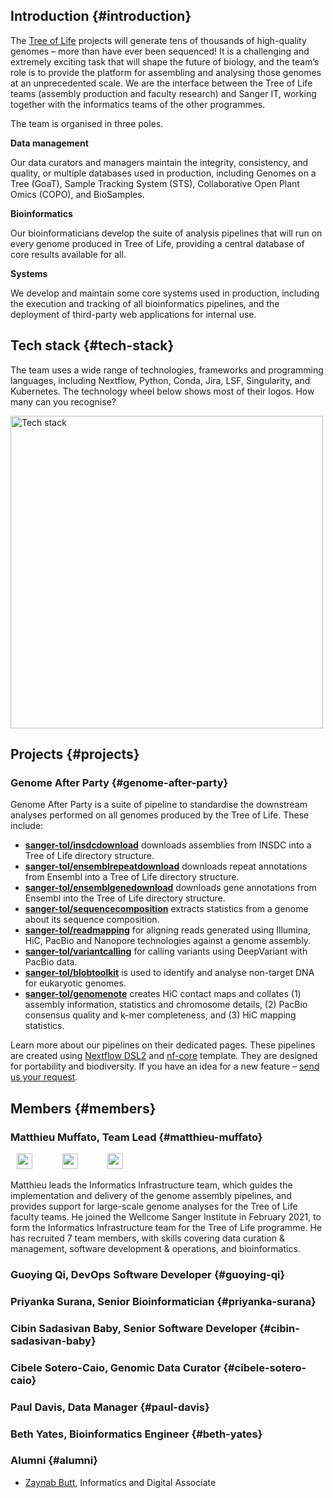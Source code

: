 ## Introduction {#introduction}

The [Tree of Life](https://www.sanger.ac.uk/programme/tree-of-life/) projects will generate tens of thousands of high-quality genomes – more than have ever been sequenced! It is a challenging and extremely exciting task that will shape the future of biology, and the team’s role is to provide the platform for assembling and analysing those genomes at an unprecedented scale. We are the interface between the Tree of Life teams (assembly production and faculty research) and Sanger IT, working together with the informatics teams of the other programmes.

The team is organised in three poles.

**Data management**

Our data curators and managers maintain the integrity, consistency, and quality, or multiple databases used in production, including Genomes on a Tree (GoaT), Sample Tracking System (STS), Collaborative Open Plant Omics (COPO), and BioSamples.

**Bioinformatics**

Our bioinformaticians develop the suite of analysis pipelines that will run on every genome produced in Tree of Life, providing a central database of core results available for all.

**Systems**

We develop and maintain some core systems used in production, including the execution and tracking of all bioinformatics pipelines, and the deployment of third-party web applications for internal use.

## Tech stack {#tech-stack}

The team uses a wide range of technologies, frameworks and programming languages, including Nextflow, Python, Conda, Jira, LSF, Singularity, and Kubernetes. The technology wheel below shows most of their logos. How many can you recognise?

<img src="https://www.sanger.ac.uk/wp-content/uploads/Informatics-Infrastructure-Technology-wheel-300.png" alt="Tech stack" height=500px>

## Projects {#projects}

### Genome After Party {#genome-after-party}

Genome After Party is a suite of pipeline to standardise the downstream analyses performed on all genomes produced by the Tree of Life. These include:

- **[sanger-tol/insdcdownload](https://pipelines.tol.sanger.ac.uk/insdcdownload)** downloads assemblies from INSDC into a Tree of Life directory structure.
- **[sanger-tol/ensemblrepeatdownload](https://pipelines.tol.sanger.ac.uk/ensemblrepeatdownload)** downloads repeat annotations from Ensembl into a Tree of Life directory structure.
- **[sanger-tol/ensemblgenedownload](https://pipelines.tol.sanger.ac.uk/ensemblgenedownload)** downloads gene annotations from Ensembl into the Tree of Life directory structure.
- **[sanger-tol/sequencecomposition](https://pipelines.tol.sanger.ac.uk/sequencecomposition)** extracts statistics from a genome about its sequence composition.
- **[sanger-tol/readmapping](https://pipelines.tol.sanger.ac.uk/readmapping)** for aligning reads generated using Illumina, HiC, PacBio and Nanopore technologies against a genome assembly.
- **[sanger-tol/variantcalling](https://pipelines.tol.sanger.ac.uk/variantcalling)** for calling variants using DeepVariant with PacBio data.
- **[sanger-tol/blobtoolkit](https://pipelines.tol.sanger.ac.uk/blobtoolkit)** is used to identify and analyse non-target DNA for eukaryotic genomes.
- **[sanger-tol/genomenote](https://pipelines.tol.sanger.ac.uk/genomenote)** creates HiC contact maps and collates (1) assembly information, statistics and chromosome details, (2) PacBio consensus quality and k-mer completeness, and (3) HiC mapping statistics.

Learn more about our pipelines on their dedicated pages. These pipelines are created using [Nextflow DSL2](https://www.nextflow.io) and [nf-core](https://nf-co.re) template. They are designed for portability and biodiversity. If you have an idea for a new feature – [send us your request](https://github.com/sanger-tol/pipelines-website/issues/new?assignees=priyanka-surana&labels=pipeline%2Cenhancement&projects=&template=genome_after_party_feature_request.yaml&title=%5BFeature%5D%3A+).

## Members {#members}

### Matthieu Muffato, Team Lead {#matthieu-muffato}

[<img hspace="10" src="https://raw.githubusercontent.com/sanger-tol/pipelines-website/main/public_html/assets/img/linkedin.png" height=25px>](https://www.linkedin.com/in/matthieu-muffato/) &nbsp; &nbsp; &nbsp; [<img hspace="10" src="https://raw.githubusercontent.com/sanger-tol/pipelines-website/main/public_html/assets/img/github.svg" height=25px>](https://github.com/muffato) &nbsp; &nbsp; &nbsp; [<img hspace="10" src="https://raw.githubusercontent.com/sanger-tol/pipelines-website/main/public_html/assets/img/logo/sanger-tol-logo-tree.png" height=25px>](https://www.sanger.ac.uk/person/muffato-matthieu/)

Matthieu leads the Informatics Infrastructure team, which guides the implementation and delivery of the genome assembly pipelines, and provides support for large-scale genome analyses for the Tree of Life faculty teams. He joined the Wellcome Sanger Institute in February 2021, to form the Informatics Infrastructure team for the Tree of Life programme. He has recruited 7 team members, with skills covering data curation & management, software development & operations, and bioinformatics.


### Guoying Qi, DevOps Software Developer {#guoying-qi}



### Priyanka Surana, Senior Bioinformatician {#priyanka-surana}



### Cibin Sadasivan Baby, Senior Software Developer {#cibin-sadasivan-baby}



### Cibele Sotero-Caio, Genomic Data Curator {#cibele-sotero-caio}



### Paul Davis, Data Manager {#paul-davis}



### Beth Yates, Bioinformatics Engineer {#beth-yates}



### Alumni {#alumni}

- [Zaynab Butt](linkedin), Informatics and Digital Associate
